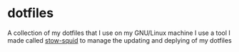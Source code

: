 # dotfiles
A collection of my dotfiles that I use on my GNU/Linux machine
I use a tool I made called [stow-squid](https://github.com/JakeRoggenbuck/stow-squid) to manage the updating and deplying of my dotfiles
